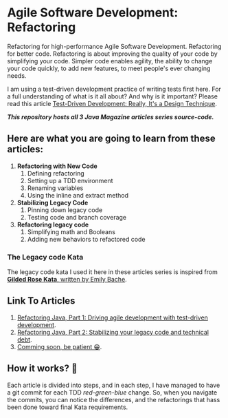 # Agile Software Development: Refactoring
Refactoring for high-performance Agile Software Development. Refactoring for better code. Refactoring is about improving the quality of your code by simplifying your code. Simpler code enables agility, the ability to change your code quickly, to add new features, to meet people's ever changing needs.

I am using a test-driven development practice of writing tests first here. For a full understanding of what is it all about? And why is it important?
Please read this article [Test-Driven Development: Really, It's a Design Technique](https://www.infoq.com/articles/test-driven-design-java/).

***This repository hosts all 3 Java Magazine articles series source-code.***

## Here are what you are going to learn from these articles:
1. **Refactoring with New Code**
    1. Defining refactoring
    1. Setting up a TDD environment
    1. Renaming variables
    1. Using the inline and extract method
1. **Stabilizing Legacy Code**
    1. Pinning down legacy code
    1. Testing code and branch coverage
1. **Refactoring legacy code**
    1. Simplifying math and Booleans
    1. Adding new behaviors to refactored code

### The Legacy code Kata
The legacy code kata I used it here in these articles series is inspired from [**Gilded Rose Kata**, written by Emily Bache](https://github.com/emilybache/GildedRose-Refactoring-Kata).

## Link To Articles
1. [Refactoring Java, Part 1: Driving agile development with test-driven development](https://blogs.oracle.com/javamagazine/refactoring-java-part-1-driving-agile-development-with-test-driven-development).
1. [Refactoring Java, Part 2: Stabilizing your legacy code and technical debt](https://blogs.oracle.com/javamagazine/refactoring-java-part-2-stabilizing-your-legacy-code-and-technical-debt).
1. [Comming soon, be patient 😁]().

## How it works? 🤔
Each article is divided into steps, and in each step, I have managed to have a git commit for each TDD *red-green-blue* change. So, when you navigate the commits, you can notice the differences, and the refactorings that hass been done toward final Kata requirements.
